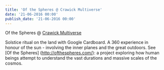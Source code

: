 ```yaml
---
title: 'Of the Spheres @ Crawick Multiverse'
date: '21-06-2016 00:00'
publish_date: '21-06-2016 00:00'
---
```



Of the Spheres @  [Crawick Multiverse](http://www.crawickmultiverse.co.uk/)
 
Solstice ritual on the land with Google Cardboard. A 360 experience in honour of the sun - involving the inner planes and the great outdoors. See [Of the Spheres] (http://ofthespheres.com/): a project exploring how human beings attempt to understand the vast durations and massive scales of the cosmos.

